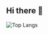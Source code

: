 ## Hi there 👋

![Top Langs](https://github-readme-stats.vercel.app/api/top-langs/?username=chungSungMin&layout=compact)
